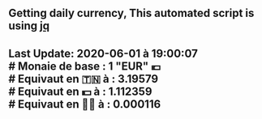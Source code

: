 ## Getting daily currency, This automated script is using [jq](https://stedolan.github.io/jq/)
## Last Update:  2020-06-01 à 19:00:07 </br># Monaie de base : 1 "EUR" 💶 </br> # Equivaut en 🇹🇳 à :  3.19579 </br> # Equivaut en 💵 à : 1.112359</br> # Equivaut en 🐱‍💻 à :  0.000116
